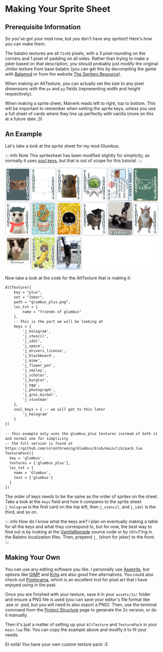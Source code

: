 # Making Your Sprite Sheet

## Prerequisite Information

So you've got your mod now, but you don't have any sprites!! Here's how you can make them.

The balatro textures are all `71x95` pixels, with a 3 pixel rounding on the corners and 1 pixel of padding on all sides. Rather than trying to make a joker based on that description, you should probably just modify the original Jimbo texture from base balatro (you can get this by decompiling the game with [Balamod](https://github.com/balamod/balamod) or from the website [The Spriters Resource](https://www.spriters-resource.com/pc_computer/balatro/)).

When making an AltTexture, you can actually set the size to any pixel dimensions with the `px` and `py` fields (representing width and height respectively).

When making a sprite sheet, Malverk reads left to right, top to bottom. This will be important to remember when setting the sprite keys, unless you use a full sheet of cards where they line up perfectly with vanilla (more on this at a future date ;3)
## An Example

Let's take a look at the sprite sheet for my mod Glumbus.

::: info Note
This spritesheet has been modified slightly for simplicity, as normally it uses [soul keys](<../soul keys>), but that is out of scope for this tutorial.
:::

![Glumbus sprite sheet](/assets/glumbus_sheet.png)

Now take a look at the code for the AltTexture that is making it:

```lua{9-25}
AltTexture({
    key = "plus",
    set = "Joker",
    path = "glumbus_plus.png",
    loc_txt = {
        name = "friends of glumbus"
    },
    -- This is the part we will be looking at
    keys = {
        'j_hologram',
        'j_stencil',
        'j_idol',
        'j_space',
        'j_drivers_license',
        'j_blackboard',
        'j_mime',
        'j_flower_pot',
        'j_smiley',
        'j_scholar',
        'j_burglar',
        'j_egg',
        'j_photograph',
        'j_gros_michel',
        'j_stuntman'
    },
    soul_keys = { -- we will get to this later
        'j_hologram'
    }
})

-- this example only uses the glumbus_plus textures instead of both it and normal one for simplicity
-- the full version is found at https://github.com/colonthreeing/Glumbus/blob/main/lib/pack.lua
TexturePack({
  key = 'glumbus',
  textures = {'glumbus_plus'},
  loc_txt = {
    name = 'Glumbus',
    text = {'glumbus'}
  }
})
```

The order of keys needs to be the same as the order of sprites on the sheet. Take a look at the `keys` field and how it compares to the sprite sheet. `j_hologram` is the first card on the top left, then `j_stencil`, and `j_idol` is the third, and so on.

::: info How do I know what the keys are?
I plan on eventually making a table for all the keys and what they correspond to, but for now, the best way to find out is by looking at the [VanillaRemade](https://github.com/nh6574/VanillaRemade/blob/main/src/jokers.lua) source code or by ctrl+f'ing in the Balatro localization files. Then, prepend `j_` (short for joker) to the front.
:::

## Making Your Own

You can use any editing software you like. I personally use [Aseprite](https://www.aseprite.org/), but options like [GIMP](https://www.gimp.org/) and [Krita](https://krita.org/en/) are also good free alternatives. You could also check out [Pixelorama](https://orama-interactive.itch.io/pixelorama), which is an excellent tool for pixel art that I have enjoyed using in the past.

Once you are finished with your texture, save it in your `assets/1x/` folder and ensure a PNG file is used (you can save your editor's file format like .ase or .psd, but you will need to also export a PNG). Then, use the terminal command from the [Project Structure](<./structure>) page to generate the 2x version, or do it manually.

Then it's just a matter of setting up your `AltTexture` and `TexturePack` in your `main.lua` file. You can copy the example above and modify it to fit your needs.

Et voilà! You have your own custom texture pack :3
